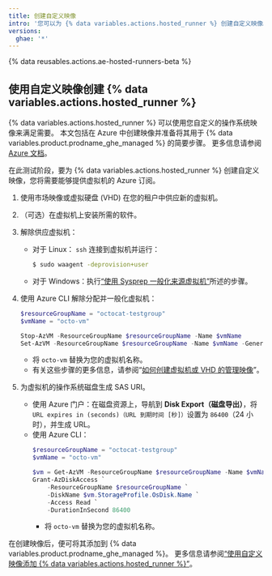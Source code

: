 ```yaml
---
title: 创建自定义映像
intro: '您可以为 {% data variables.actions.hosted_runner %} 创建自定义映像。'
versions:
  ghae: '*'
---
```


{% data reusables.actions.ae-hosted-runners-beta %}

## 使用自定义映像创建 {% data variables.actions.hosted_runner %}

{% data variables.actions.hosted_runner %} 可以使用您自定义的操作系统映像来满足需要。 本文包括在 Azure 中创建映像并准备将其用于 {% data variables.product.prodname_ghe_managed %} 的简要步骤。 更多信息请参阅 [Azure 文档](https://docs.microsoft.com/en-us/azure/virtual-machines/)。

在此测试阶段，要为 {% data variables.actions.hosted_runner %} 创建自定义映像，您将需要能够提供虚拟机的 Azure 订阅。


1. 使用市场映像或虚拟硬盘 (VHD) 在您的租户中供应新的虚拟机。
2. （可选）在虚拟机上安装所需的软件。
3. 解除供应虚拟机：
     - 对于 Linux： `ssh` 连接到虚拟机并运行：
         ```sh
         $ sudo waagent -deprovision+user
         ```
     - 对于 Windows：执行[“使用 Sysprep 一般化来源虚拟机”](https://docs.microsoft.com/en-us/azure/virtual-machines/windows/upload-generalized-managed#generalize-the-source-vm-by-using-sysprep)所述的步骤。

4. 使用 Azure CLI 解除分配并一般化虚拟机：
    ```powershell
    $resourceGroupName = "octocat-testgroup"
    $vmName = "octo-vm"

    Stop-AzVM -ResourceGroupName $resourceGroupName -Name $vmName
    Set-AzVM -ResourceGroupName $resourceGroupName -Name $vmName -Generalized
    ```
    - 将 `octo-vm` 替换为您的虚拟机名称。
    - 有关这些步骤的更多信息，请参阅“[如何创建虚拟机或 VHD 的管理映像](https://docs.microsoft.com/en-us/azure/virtual-machines/linux/capture-image#step-1-deprovision-the-vm)”。
5. 为虚拟机的操作系统磁盘生成 SAS URI。
   - 使用 Azure 门户：在磁盘资源上，导航到 **Disk Export（磁盘导出）**，将 `URL expires in (seconds)（URL 到期时间 [秒]）`设置为 `86400`（24 小时），并生成 URL。
   - 使用 Azure CLI：
        ```powershell
        $resourceGroupName = "octocat-testgroup"
        $vmName = "octo-vm"

        $vm = Get-AzVM -ResourceGroupName $resourceGroupName -Name $vmName
        Grant-AzDiskAccess `
            -ResourceGroupName $resourceGroupName `
            -DiskName $vm.StorageProfile.OsDisk.Name `
            -Access Read `
            -DurationInSecond 86400
        ```
        - 将 `octo-vm` 替换为您的虚拟机名称。

在创建映像后，便可将其添加到 {% data variables.product.prodname_ghe_managed %}。 更多信息请参阅[“使用自定义映像添加 {% data variables.actions.hosted_runner %}”](/actions/using-github-hosted-runners/adding-ae-hosted-runners#adding-an-ae-hosted-runner-with-a-custom-image)。
